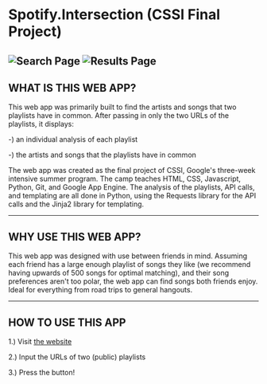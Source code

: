 # Spotify.Intersection (CSSI Final Project)
![Search Page](https://raw.githubusercontent.com/mirrorkeydev/SpotifyIntersection/master/demo1.png)
![Results Page](https://raw.githubusercontent.com/mirrorkeydev/SpotifyIntersection/master/demo2.png)
--------------------------------------------------------------------------------
WHAT IS THIS WEB APP?
--------------------------------------------------------------------------------
This web app was primarily built to find the artists and songs that two playlists
have in common. After passing in only the two URLs of the playlists, it displays:

-) an individual analysis of each playlist

-) the artists and songs that the playlists have in common

The web app was created as the final project of CSSI, Google's three-week intensive
summer program. The camp teaches HTML, CSS, Javascript, Python, Git, and Google
App Engine. The analysis of the playlists, API calls, and templating are all done 
in Python, using the Requests library for the API calls and the 
Jinja2 library for templating.

--------------------------------------------------------------------------------
WHY USE THIS WEB APP?
--------------------------------------------------------------------------------
This web app was designed with use between friends in mind. Assuming each friend
has a large enough playlist of songs they like (we recommend having upwards of 500 songs for optimal
matching), and their song preferences aren't too polar, the web app can find songs
both friends enjoy. Ideal for everything from road trips to general hangouts.

--------------------------------------------------------------------------------
HOW TO USE THIS APP
--------------------------------------------------------------------------------
1.) Visit [the website](https://spotify-intersection.appspot.com/ "we promise it's super cool!")

2.) Input the URLs of two (public) playlists

3.) Press the button!

